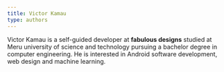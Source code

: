 ```yaml
---
title: Victor Kamau
type: authors
---
```

Victor Kamau is a self-guided developer at **fabulous designs** studied at Meru university of science and technology pursuing a bachelor degree in computer engineering. He is interested in Android software development, web design and machine learning.